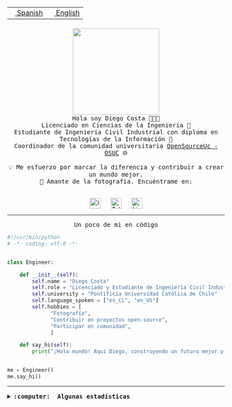 <table border="0"  align="right">
 <tr><td><a href="README.md"><img src="https://upload.wikimedia.org/wikipedia/commons/thumb/8/89/Bandera_de_Espa%C3%B1a.svg/1200px-Bandera_de_Espa%C3%B1a.svg.png" height="10"> Spanish</a></td>
 <td><a href="README.en.md"><img src="https://upload.wikimedia.org/wikipedia/commons/a/a4/Flag_of_the_United_States.svg" height="10"> English</a></td></tr>
</table><br><br><br>

<p align="center">
  <img src="https://github.com/diegocostares/diegocostares/blob/main/Images/aaa2.gif?raw=true" height="200px" weight="200px">
  <br><samp>
    Hola soy Diego Costa 👨🏻‍💻<br>
    Licenciado en Ciencias de la Ingeniería 🤖<br>
    Estudiante de Ingeniería Civil Industrial con diploma en Tecnologías de la Información 🧠<br>
    Coordinador de la comunidad universitaria <a href="https://github.com/open-source-uc">OpenSourceUc - OSUC</a> 🌐<br>
  <br>
    💡 Me esfuerzo por marcar la diferencia y contribuir a crear un mundo mejor.<br>
    📸 Amante de la fotografía. Encuéntrame en: <br>
  <br></samp>
</p>

<p align="center">
   <a href="https://instagram.com/diegocosta_no" target="blank">
      <img align="center" src="https://cdn.jsdelivr.net/npm/simple-icons@3.0.1/icons/instagram.svg" alt="instagram" height="25px" width="25px" />
      &#8203;
   </a>
   &nbsp; &nbsp; &nbsp;
   <a href="https://t.me/diegocosta_no" target="blank">
      <img align="center" alt="Telegram" width="25px" src="https://icons-for-free.com/iconfiles/png/512/Telegram-1324888767380505522.png" />
      &#8203;
   </a>
   &nbsp; &nbsp; &nbsp;
   <a href="https://www.linkedin.com/in/diegocostar/" target="blank">
      <img align="center" alt="LinkedIn" width="25px" src="https://img.icons8.com/metro/452/linkedin.png" />
      &#8203;
   </a>
</p>

---

<p align="center"><front size="25"><samp>Un poco de mi en código</samp></front></p>

```python
#!/usr/bin/python
# -*- coding: utf-8 -*-


class Engineer:

    def __init__(self):
        self.name = "Diego Costa"
        self.role = "Licenciado y Estudiante de Ingeniería Civil Industrial"
        self.university = "Pontificia Universidad Católica de Chile"
        self.language_spoken = ["es_CL", "en_US"]
        self.hobbies = [
              "Fotografía",
              "Contribuir en proyectos open-source",
              "Participar en comunidad",
              ]

    def say_hi(self):
        print("¡Hola mundo! Aquí Diego, construyendo un futuro mejor y cambiando el mundo.")


me = Engineer()
me.say_hi()
```

---

<details>
  <summary><b><samp>:computer: &nbsp;Algunas estadísticas</samp></b></summary>
  <br/></p>

<!--START_SECTION:waka-->
![Code Time](http://img.shields.io/badge/Code%20Time-1%2C553%20hrs%2023%20mins-blue)

📅 **Soy más productivo los Viernes** 

```text
Lunes                    3300 commits        ███░░░░░░░░░░░░░░░░░░░░░░   13.73 % 
Martes                   334 commits         ░░░░░░░░░░░░░░░░░░░░░░░░░   01.39 % 
Miércoles                4833 commits        █████░░░░░░░░░░░░░░░░░░░░   20.11 % 
Jueves                   4981 commits        █████░░░░░░░░░░░░░░░░░░░░   20.73 % 
Viernes                  8564 commits        █████████░░░░░░░░░░░░░░░░   35.64 % 
Sábado                   1507 commits        ██░░░░░░░░░░░░░░░░░░░░░░░   06.27 % 
Domingo                  513 commits         █░░░░░░░░░░░░░░░░░░░░░░░░   02.13 % 
```


📊 **Esta semana me dediqué a** 

```text
🐱‍💻 Proyectos: 
Testing-Tareas-2024-1    6 hrs 2 mins        █████████░░░░░░░░░░░░░░░░   34.96 % 
BetpracticeSpider        5 hrs 57 mins       █████████░░░░░░░░░░░░░░░░   34.43 % 
buk-webapp               3 hrs 5 mins        ████░░░░░░░░░░░░░░░░░░░░░   17.87 % 
1xbet_scraper            2 hrs 12 mins       ███░░░░░░░░░░░░░░░░░░░░░░   12.74 % 
```


 Last Updated on 08/04/2024 19:48:25 UTC
<!--END_SECTION:waka-->

<p align="center"> <img src="https://github-readme-stats.vercel.app/api?username=diegocostares&show_icons=true&theme=ayu-mirage" alt="abhisheknaiidu" /></p>

</details>
